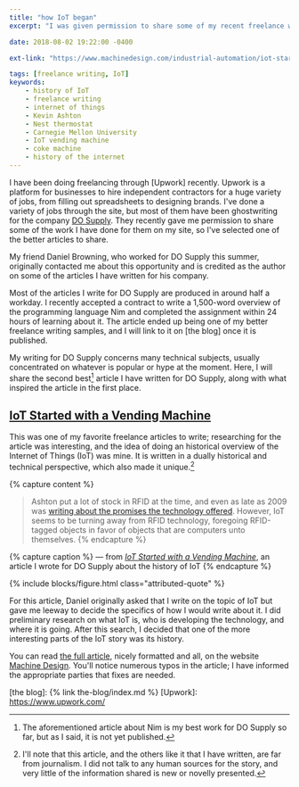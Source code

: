 ```yaml
---
title: "how IoT began"
excerpt: "I was given permission to share some of my recent freelance writing on my blog, so here's a highlight of what I've made so far."

date: 2018-08-02 19:22:00 -0400

ext-link: "https://www.machinedesign.com/industrial-automation/iot-started-vending-machine"

tags: [freelance writing, IoT]
keywords:
    - history of IoT
    - freelance writing
    - internet of things
    - Kevin Ashton
    - Nest thermostat
    - Carnegie Mellon University
    - IoT vending machine
    - coke machine
    - history of the internet
---
```


I have been doing freelancing through [Upwork] recently. Upwork is a platform for businesses to hire independent contractors for a huge variety of jobs, from filling out spreadsheets to designing brands. I've done a variety of jobs through the site, but most of them have been ghostwriting for the company [DO Supply]. They recently gave me permission to share some of the work I have done for them on my site, so I've selected one of the better articles to share.

My friend Daniel Browning, who worked for DO Supply this summer, originally contacted me about this opportunity and is credited as the author on some of the articles I have written for his company.

Most of the articles I write for DO Supply are produced in around half a workday. I recently accepted a contract to write a 1,500-word overview of the programming language Nim and completed the assignment within 24 hours of learning about it. The article ended up being one of my better freelance writing samples, and I will link to it on [the blog] once it is published.

My writing for DO Supply concerns many technical subjects, usually concentrated on whatever is popular or hype at the moment. Here, I will share the second best[^Nim-was-best] article I have written for DO Supply, along with what inspired the article in the first place.

## [IoT Started with a Vending Machine]

This was one of my favorite freelance articles to write; researching for the article was interesting, and the idea of doing an historical overview of the Internet of Things (IoT) was mine. It is written in a dually historical and technical perspective, which also made it unique.[^not-journalism]

{% capture content %}
> Ashton put a lot of stock in RFID at the time, and even as late as 2009 was [writing about the promises the technology offered](http://www.rfidjournal.com/articles/view?4986). However, IoT seems to be turning away from RFID technology, foregoing RFID-tagged objects in favor of objects that are computers unto themselves.
{% endcapture %}

{% capture caption %}
— from _[IoT Started with a Vending Machine](https://www.machinedesign.com/industrial-automation/iot-started-vending-machine)_, an article I wrote for DO Supply about the history of IoT
{% endcapture %}

{% include blocks/figure.html class="attributed-quote" %}

For this article, Daniel originally asked that I write on the topic of IoT but gave me leeway to decide the specifics of how I would write about it. I did preliminary research on what IoT is, who is developing the technology, and where it is going. After this search, I decided that one of the more interesting parts of the IoT story was its history.

You can read [the full article][IoT Started with a Vending Machine], nicely formatted and all, on the website [Machine Design]. You'll notice numerous typos in the article; I have informed the appropriate parties that fixes are needed.




[^not-journalism]:
    I'll note that this article, and the others like it that I have written, are far from journalism. I did not talk to any human sources for the story, and very little of the information shared is new or novelly presented.

[^Nim-was-best]:
    The aforementioned article about Nim is my best work for DO Supply so far, but as I said, it is not yet published.



[DO Supply]: https://www.dosupply.com/index.php
[IoT Started with a Vending Machine]: https://www.machinedesign.com/industrial-automation/iot-started-vending-machine
[Machine Design]: https://www.machinedesign.com/
[the blog]: {% link the-blog/index.md %}
[Upwork]: https://www.upwork.com/